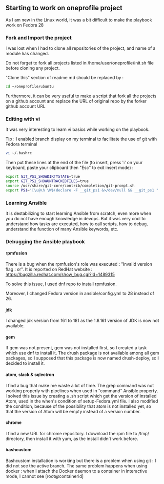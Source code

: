 ## Starting to work on oneprofile project

As I am new in the Linux world, it was a bit difficult to make the playbook work on Fedora 28

### Fork and Import the project

I was lost when I had to clone all repositories of the project, and name of a module has changed.

Do not forget to fork all projects listed in /home/user/oneprofile/init.sh file before cloning any project.

"Clone this" section of readme.md should be replaced by :

```sh
cd ~/oneprofile/ubuntu
```

Furthermore, it can be very useful to make a script that fork all the projects on a github account and replace the URL of original repo by the forker github account URL

### Editing with vi

It was very interesting to learn vi basics while working on the playbook.

Tip : I enabled branch display on my terminal to facilitate the use of git with Fedora terminal

```sh
vi ~/.bashrc
```

Then put these lines at the end of the file (to insert, press 'i' on your keyboard, paste your clipboard then "Esc" to exit insert mode) :

```sh
export GIT_PS1_SHOWDIRTYSTATE=true
export GIT_PS1_SHOWUNTRACKEDFILES=true
source /usr/share/git-core/contrib/completion/git-prompt.sh
export PS1='[\u@\h \W$(declare -F __git_ps1 &>/dev/null && __git_ps1 " (%s)")]\$
```

### Learning Ansible

It is destabilizing to start learning Ansible from scratch, even more when you do not have enough knowledge in devops. But it was very cool to understand how tasks are executed, how to call scripts, how to debug, understand the function of many Ansible keywords, etc.

### Debugging the Ansible playbook

#### rpmfusion

There is a bug when the rpmfusion's role was executed : "Invalid version flag : or". It is reported on RedHat website : https://bugzilla.redhat.com/show_bug.cgi?id=1489315

To solve this issue, I used dnf repo to install rpmfusion.

Moreover, I changed Fedora version in ansible/config.yml to 28 instead of 26.

#### jdk

I changed jdk version from 161 to 181 as the 1.8.161 version of JDK is now not available.

#### gem

If gem was not present, gem was not installed first, so I created a task which use dnf to install it.
The drush package is not available among all gem packages, so I supposed that this package is now named drush-deploy, so I decided to install it.

#### atom, slack & sqlectron

I find a bug that make me waste a lot of time. The grep command was not working properly with pipelines when used in "command" Ansible property. I solved this issue by creating a .sh script which get the version of installed Atom, used in the when's condition of setup-Fedora.yml file. I also modified the condition, because of the possibility that atom is not installed yet, so that the version of Atom will be empty instead of a version number.

#### chrome

I find a new URL for chrome repository. I download the rpm file to /tmp/ directory, then install it with yum, as the install didn't work before.

#### bashcustom

Bashcustom installation is working but there is a problem when using git : I did not see the active branch. The same problem happens when using docker : when I attach the Docker daemon to a container in interactive mode, I cannot see [root@containerId] 